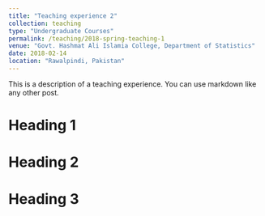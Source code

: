 ```yaml
---
title: "Teaching experience 2"
collection: teaching
type: "Undergraduate Courses"
permalink: /teaching/2018-spring-teaching-1
venue: "Govt. Hashmat Ali Islamia College, Department of Statistics"
date: 2018-02-14
location: "Rawalpindi, Pakistan"
---
```


This is a description of a teaching experience. You can use markdown like any other post.

Heading 1
======

Heading 2
======

Heading 3
======

